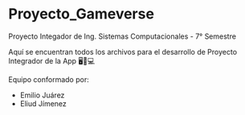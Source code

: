# Proyecto_Gameverse
Proyecto Integador de Ing. Sistemas Computacionales - 7° Semestre

Aquí se encuentran todos los archivos para el desarrollo de Proyecto Integrador de la App 🖥📱💻

Equipo conformado por:
- Emilio Juárez
- Eliud Jímenez
